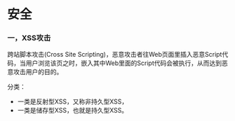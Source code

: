 # 安全

### 一，XSS攻击
跨站脚本攻击(Cross Site Scripting)，恶意攻击者往Web页面里插入恶意Script代码，当用户浏览该页之时，嵌入其中Web里面的Script代码会被执行，从而达到恶意攻击用户的目的。

分类：
- 一类是反射型XSS，又称非持久型XSS，
- 一类是储存型XSS，也就是持久型XSS。